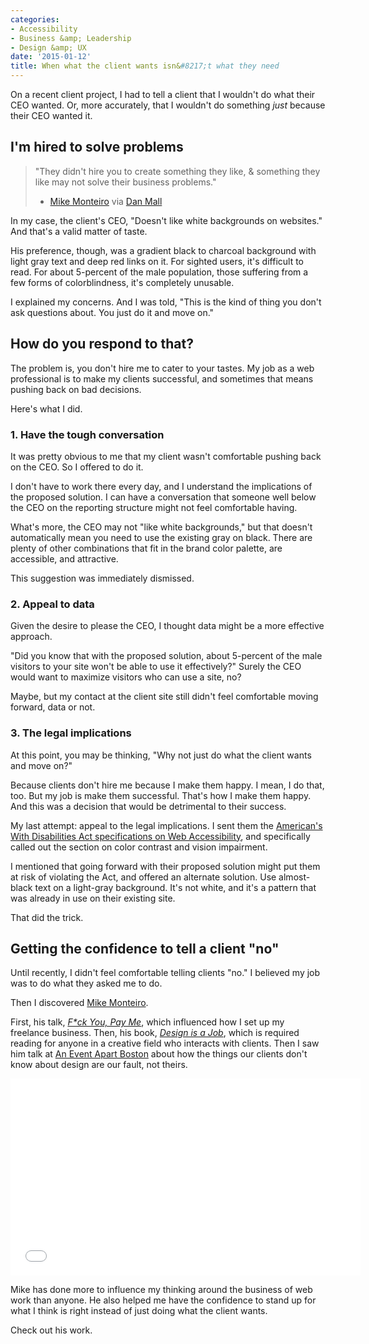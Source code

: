 ```yaml
---
categories:
- Accessibility
- Business &amp; Leadership
- Design &amp; UX
date: '2015-01-12'
title: When what the client wants isn&#8217;t what they need
---
```


On a recent client project, I had to tell a client that I wouldn't do what their CEO wanted. Or, more accurately, that I wouldn't do something *just* because their CEO wanted it.

<!--more-->

## I'm hired to solve problems

> "They didn't hire you to create something they like, & something they like may not solve their business problems."
> - [Mike Monteiro](https://twitter.com/monteiro) via [Dan Mall](https://twitter.com/danielmall/status/553687063866769408)

In my case, the client's CEO, "Doesn't like white backgrounds on websites." And that's a valid matter of taste.

His preference, though, was a gradient black to charcoal background with light gray text and deep red links on it. For sighted users, it's difficult to read. For about 5-percent of the male population, those suffering from a few forms of colorblindness, it's completely unusable.

I explained my concerns. And I was told, "This is the kind of thing you don't ask questions about. You just do it and move on."

## How do you respond to that?

The problem is, you don't hire me to cater to your tastes. My job as a web professional is to make my clients successful, and sometimes that means pushing back on bad decisions.

Here's what I did.

### 1. Have the tough conversation

It was pretty obvious to me that my client wasn't comfortable pushing back on the CEO. So I offered to do it.

I don't have to work there every day, and I understand the implications of the proposed solution. I can have a conversation that someone well below the CEO on the reporting structure might not feel comfortable having.

What's more, the CEO may not "like white backgrounds," but that doesn't automatically mean you need to use the existing gray on black. There are plenty of other combinations that fit in the brand color palette, are accessible, and attractive.

This suggestion was immediately dismissed.

### 2. Appeal to data

Given the desire to please the CEO, I thought data might be a more effective approach.

"Did you know that with the proposed solution, about 5-percent of the male visitors to your site won't be able to use it effectively?" Surely the CEO would want to maximize visitors who can use a site, no?

Maybe, but my contact at the client site still didn't feel comfortable moving forward, data or not.

### 3. The legal implications

At this point, you may be thinking, "Why not just do what the client wants and move on?"

Because clients don't hire me because I make them happy. I mean, I do that, too. But my job is make them successful. That's how I make them happy. And this was a decision that would be detrimental to their success.

My last attempt: appeal to the legal implications. I sent them the [American's With Disabilities Act specifications on Web Accessibility](http://www.ada.gov/anprm2010/web%20anprm_2010.htm), and specifically called out the section on color contrast and vision impairment.

I mentioned that going forward with their proposed solution might put them at risk of violating the Act, and offered an alternate solution. Use almost-black text on a light-gray background. It's not white, and it's a pattern that was already in use on their existing site.

That did the trick.

## Getting the confidence to tell a client "no"

Until recently, I didn't feel comfortable telling clients "no." I believed my job was to do what they asked me to do.

Then I discovered [Mike Monteiro](https://twitter.com/monteiro).

First, his talk, *[F*ck You, Pay Me](https://www.youtube.com/watch?v=jVkLVRt6c1U)*, which influenced how I set up my freelance business. Then, his book, *[Design is a Job](http://www.abookapart.com/products/design-is-a-job)*, which is required reading for anyone in a creative field who interacts with clients. Then I saw him talk at [An Event Apart Boston](http://aneventapart.com/event/boston-2013) about how the things our clients don't know about design are our fault, not theirs.

<iframe width="560" height="315" src="//www.youtube.com/embed/jVkLVRt6c1U?rel=0" frameborder="0" allowfullscreen></iframe>

Mike has done more to influence my thinking around the business of web work than anyone. He also helped me have the confidence to stand up for what I think is right instead of just doing what the client wants.

Check out his work.